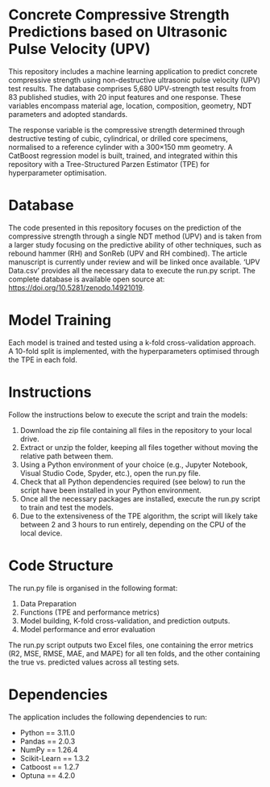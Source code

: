 # Concrete Compressive Strength Predictions based on Ultrasonic Pulse Velocity (UPV)
This repository includes a machine learning application to predict concrete compressive strength using non-destructive ultrasonic pulse velocity (UPV) test results. The database comprises 5,680 UPV-strength test results from 83 published studies, with 20 input features and one response. These variables encompass material age, location, composition, geometry, NDT parameters and adopted standards. 

The response variable is the compressive strength determined through destructive testing of cubic, cylindrical, or drilled core specimens, normalised to a reference cylinder with a 300×150 mm geometry. A CatBoost regression model is built, trained, and integrated within this repository with a Tree-Structured Parzen Estimator (TPE) for hyperparameter optimisation. 
	
# Database
The code presented in this repository focuses on the prediction of the compressive strength through a single NDT method (UPV) and is taken from a larger study focusing on the predictive ability of other techniques, such as rebound hammer (RH) and SonReb (UPV and RH combined). The article manuscript is currently under review and will be linked once available. ‘UPV Data.csv’ provides all the necessary data to execute the run.py script. The complete database is available open source at: https://doi.org/10.5281/zenodo.14921019. 

# Model Training
Each model is trained and tested using a k-fold cross-validation approach. A 10-fold split is implemented, with the hyperparameters optimised through the TPE in each fold.
	
# Instructions
Follow the instructions below to execute the script and train the models:

1. Download the zip file containing all files in the repository to your local drive. 
2. Extract or unzip the folder, keeping all files together without moving the relative path between them. 
3. Using a Python environment of your choice (e.g., Jupyter Notebook, Visual Studio Code, Spyder, etc.), open the run.py file.
4. Check that all Python dependencies required (see below) to run the script have been installed in your Python environment.
5. Once all the necessary packages are installed, execute the run.py script to train and test the models. 
6. Due to the extensiveness of the TPE algorithm, the script will likely take between 2 and 3 hours to run entirely, depending on the CPU of the local device.

# Code Structure
The run.py file is organised in the following format:

1. Data Preparation
2. Functions (TPE and performance metrics)
3. Model building, K-fold cross-validation, and prediction outputs.
4. Model performance and error evaluation

The run.py script outputs two Excel files, one containing the error metrics (R2, MSE, RMSE, MAE, and MAPE) for all ten folds, and the other containing the true vs. predicted values across all testing sets. 

# Dependencies
The application includes the following dependencies to run:

* Python == 3.11.0
* Pandas == 2.0.3
* NumPy == 1.26.4
* Scikit-Learn == 1.3.2
* Catboost == 1.2.7
* Optuna == 4.2.0

